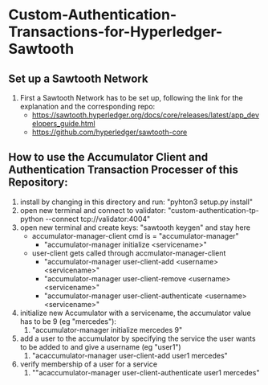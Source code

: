 # Custom-Authentication-Transactions-for-Hyperledger-Sawtooth
## Set up a Sawtooth Network
1. First a Sawtooth Network has to be set up, following the link for the explanation and the corresponding repo:
      * https://sawtooth.hyperledger.org/docs/core/releases/latest/app_developers_guide.html
      * https://github.com/hyperledger/sawtooth-core  
## How to use the Accumulator Client and Authentication Transaction Processer of this Repository: 
1. install by changing in this directory and run: "pyhton3 setup.py install"
2. open new terminal and connect to validator: "custom-authentication-tp-python --connect tcp://validator:4004"
3. open new terminal and create keys: "sawtooth keygen" and stay here
    * accumulator-manager-client cmd is = "accumulator-manager"
        * "accumulator-manager initialize \<servicename\>"
    * user-client gets called through accmulator-manager-client
        * "accumulator-manager user-client-add \<username\> \<servicename\>"
        * "accumulator-manager user-client-remove \<username\> \<servicename\>"
        * "accumulator-manager user-client-authenticate \<username\> \<servicename\>"
4. initialize new Accumulator with a servicename, the accumulator value has to be 9 (eg "mercedes"):
    1. "accumulator-manager initialize mercedes 9"
5. add a user to the accumulator by specifying the service the user wants to be added to and give a username (eg "user1")
    1. "acaccumulator-manager user-client-add user1 mercedes"
6. verify membership of a user for a service
    1. ""acaccumulator-manager user-client-authenticate user1 mercedes"
